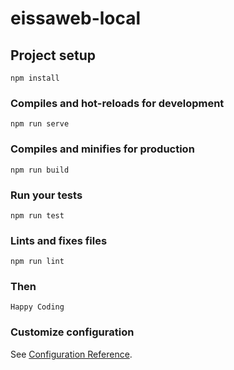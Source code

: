 # eissaweb-local

## Project setup
```
npm install
```

### Compiles and hot-reloads for development
```
npm run serve
```

### Compiles and minifies for production
```
npm run build
```

### Run your tests
```
npm run test
```

### Lints and fixes files
```
npm run lint
```
### Then
```
Happy Coding
```
### Customize configuration
See [Configuration Reference](https://cli.vuejs.org/config/).

